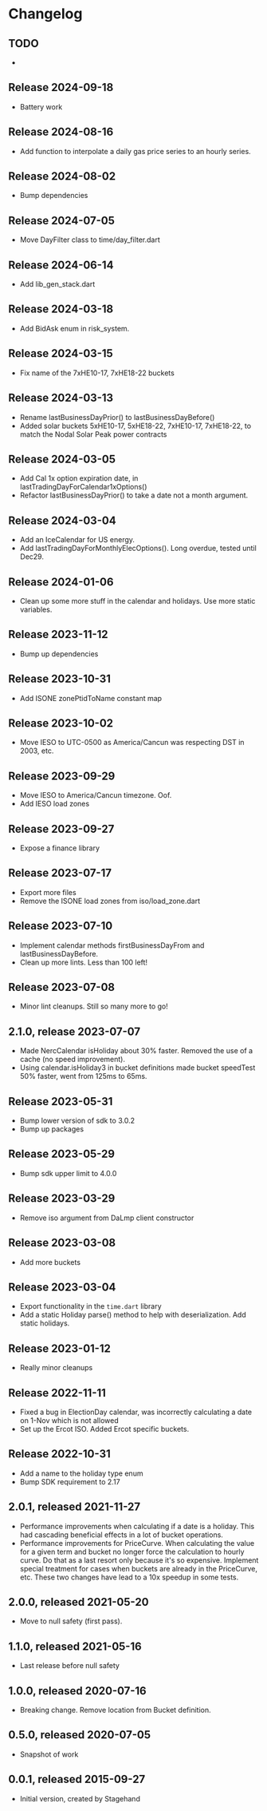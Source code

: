 # Changelog

## TODO
- 

## Release 2024-09-18
- Battery work

## Release 2024-08-16
- Add function to interpolate a daily gas price series to an hourly series.

## Release 2024-08-02
- Bump dependencies

## Release 2024-07-05
- Move DayFilter class to time/day_filter.dart

## Release 2024-06-14
- Add lib_gen_stack.dart

## Release 2024-03-18
- Add BidAsk enum in risk_system.

## Release 2024-03-15
- Fix name of the 7xHE10-17, 7xHE18-22 buckets

## Release 2024-03-13
- Rename lastBusinessDayPrior() to lastBusinessDayBefore()
- Added solar buckets 5xHE10-17, 5xHE18-22, 7xHE10-17, 7xHE18-22, 
  to match the Nodal Solar Peak power contracts

## Release 2024-03-05
- Add Cal 1x option expiration date, in lastTradingDayForCalendar1xOptions()
- Refactor lastBusinessDayPrior() to take a date not a month argument.  

## Release 2024-03-04
- Add an IceCalendar for US energy.
- Add lastTradingDayForMonthlyElecOptions().  Long overdue, tested until Dec29.  

## Release 2024-01-06
- Clean up some more stuff in the calendar and holidays.  Use more static variables. 

## Release 2023-11-12
- Bump up dependencies

## Release 2023-10-31
- Add ISONE zonePtidToName constant map

## Release 2023-10-02
- Move IESO to UTC-0500 as America/Cancun was respecting DST in 2003, etc.

## Release 2023-09-29
- Move IESO to America/Cancun timezone.  Oof.
- Add IESO load zones

## Release 2023-09-27
- Expose a finance library

## Release 2023-07-17
- Export more files
- Remove the ISONE load zones from iso/load_zone.dart

## Release 2023-07-10
- Implement calendar methods firstBusinessDayFrom and lastBusinessDayBefore.
- Clean up more lints.  Less than 100 left!

## Release 2023-07-08
- Minor lint cleanups.  Still so many more to go!

## 2.1.0, release 2023-07-07
- Made NercCalendar isHoliday about 30% faster.  Removed the use of a cache (no speed 
  improvement).
- Using calendar.isHoliday3 in bucket definitions made bucket speedTest 50% faster, 
  went from 125ms to 65ms.

## Release 2023-05-31
- Bump lower version of sdk to 3.0.2
- Bump up packages

## Release 2023-05-29
- Bump sdk upper limit to 4.0.0

## Release 2023-03-29
- Remove iso argument from DaLmp client constructor

## Release 2023-03-08
- Add more buckets

## Release 2023-03-04
- Export functionality in the `time.dart` library
- Add a static Holiday parse() method to help with deserialization.  Add static holidays.

## Release 2023-01-12
- Really minor cleanups

## Release 2022-11-11
- Fixed a bug in ElectionDay calendar, was incorrectly calculating a date on 1-Nov 
which is not allowed
- Set up the Ercot ISO.  Added Ercot specific buckets.  

## Release 2022-10-31
- Add a name to the holiday type enum
- Bump SDK requirement to 2.17

## 2.0.1, released 2021-11-27
- Performance improvements when calculating if a date is a holiday.  This had
  cascading beneficial effects in a lot of bucket operations. 
- Performance improvements for PriceCurve.  When calculating the value for a 
  given term and bucket no longer force the calculation to hourly curve. 
  Do that as a last resort only because it's so expensive.  Implement special 
  treatment for cases when buckets are already in the PriceCurve, etc.
  These two changes have lead to a 10x speedup in some tests. 

## 2.0.0, released 2021-05-20
- Move to null safety (first pass).

## 1.1.0, released 2021-05-16
- Last release before null safety

## 1.0.0, released 2020-07-16
- Breaking change.  Remove location from Bucket definition. 

## 0.5.0, released 2020-07-05
- Snapshot of work

## 0.0.1, released 2015-09-27
- Initial version, created by Stagehand
